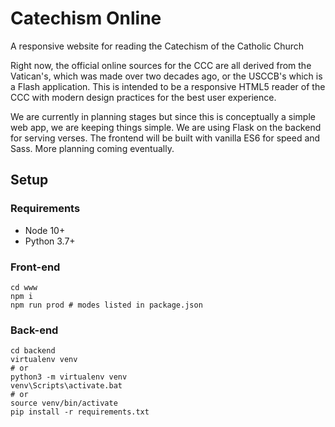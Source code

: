 # Catechism Online

A responsive website for reading the Catechism of the Catholic Church

Right now, the official online sources for the CCC are all derived from the Vatican's, which was made over two decades 
ago, or the USCCB's which is a Flash application. This is intended to be a responsive HTML5 reader of the CCC with 
modern design practices for the best user experience.

We are currently in planning stages but since this is conceptually a simple web app, we are keeping things simple. 
We are using Flask on the backend for serving verses. The frontend will be built with vanilla ES6 for speed and Sass. 
More planning coming eventually.

## Setup

### Requirements

- Node 10+
- Python 3.7+

### Front-end

```shell
cd www
npm i
npm run prod # modes listed in package.json
```

### Back-end

```shell
cd backend
virtualenv venv
# or
python3 -m virtualenv venv
venv\Scripts\activate.bat
# or
source venv/bin/activate
pip install -r requirements.txt
```

